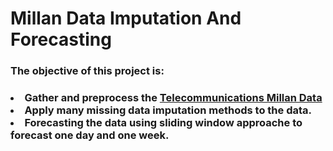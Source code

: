 # Millan Data Imputation And Forecasting
<h3>The objective of this project is:<h3>
  <li>Gather and preprocess the <a href="https://dataverse.harvard.edu/dataset.xhtml?persistentId=doi:10.7910/DVN/EGZHFV">Telecommunications Millan Data</a>
  <li>Apply many missing data imputation methods to the data.
  <li>Forecasting the data using sliding window approache to forecast one day and one week.
